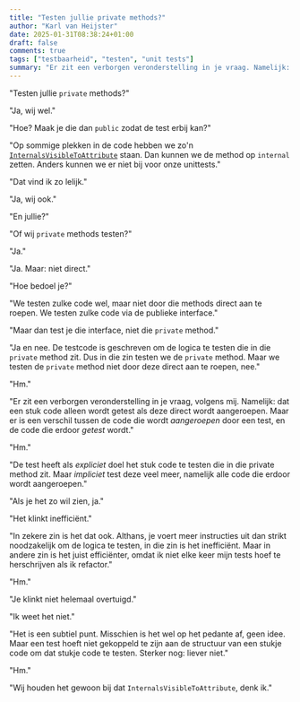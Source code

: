```yaml
---
title: "Testen jullie private methods?"
author: "Karl van Heijster"
date: 2025-01-31T08:38:24+01:00
draft: false
comments: true
tags: ["testbaarheid", "testen", "unit tests"]
summary: "Er zit een verborgen veronderstelling in je vraag. Namelijk: dat een stuk code alleen wordt getest als deze direct wordt aangeroepen. Maar er is een verschil tussen de code die wordt *aangeroepen* door een test, en de code die erdoor *getest* wordt."
---
```


"Testen jullie `private` methods?"


"Ja, wij wel."


"Hoe? Maak je die dan `public` zodat de test erbij kan?"


"Op sommige plekken in de code hebben we zo'n [`InternalsVisibleToAttribute`](https://learn.microsoft.com/en-us/dotnet/api/system.runtime.compilerservices.internalsvisibletoattribute?view=net-9.0 "'InternalsVisibleToAttribute Class', Microsoft documentatie") staan. Dan kunnen we de method op `internal` zetten. Anders kunnen we er niet bij voor onze unittests."


"Dat vind ik zo lelijk."


"Ja, wij ook."


"En jullie?"


"Of wij `private` methods testen?"


"Ja."


"Ja. Maar: niet direct."


"Hoe bedoel je?"


"We testen zulke code wel, maar niet door die methods direct aan te roepen. We testen zulke code via de publieke interface."


"Maar dan test je die interface, niet die `private` method."


"Ja en nee. De testcode is geschreven om de logica te testen die in die `private` method zit. Dus in die zin testen we de `private` method. Maar we testen de `private` method niet door deze direct aan te roepen, nee."


"Hm."


"Er zit een verborgen veronderstelling in je vraag, volgens mij. Namelijk: dat een stuk code alleen wordt getest als deze direct wordt aangeroepen. Maar er is een verschil tussen de code die wordt *aangeroepen* door een test, en de code die erdoor *getest* wordt."


"Hm."


"De test heeft als *expliciet* doel het stuk code te testen die in die private method zit. Maar *impliciet* test deze veel meer, namelijk alle code die erdoor wordt aangeroepen."


"Als je het zo wil zien, ja."


"Het klinkt inefficiënt."


"In zekere zin is het dat ook. Althans, je voert meer instructies uit dan strikt noodzakelijk om de logica te testen, in die zin is het inefficiënt. Maar in andere zin is het juist efficiënter, omdat ik niet elke keer mijn tests hoef te herschrijven als ik refactor."


"Hm."


"Je klinkt niet helemaal overtuigd."


"Ik weet het niet."


"Het is een subtiel punt. Misschien is het wel op het pedante af, geen idee. Maar een test hoeft niet gekoppeld te zijn aan de structuur van een stukje code om dat stukje code te testen. Sterker nog: liever niet."


"Hm."


"Wij houden het gewoon bij dat `InternalsVisibleToAttribute`, denk ik."
